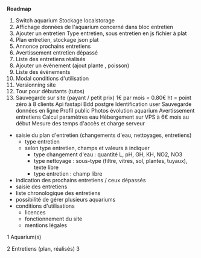**Roadmap**
1. Switch aquarium
Stockage localstorage
2. Affichage données de l'aquarium concerné dans bloc entretien
3. Ajouter un entretien
Type entretien, sous entretien en js fichier à plat
4. Plan entretien, stockage json plat
5. Annonce prochains entretiens
6. Avertissement entretien dépassé
7. Liste des entretiens réalisés
8. Ajouter un évènement (ajout plante , poisson)
9. Liste des évènements
10. Modal conditions d'utilisation
11. Versionning site
12. Tour pour débutants (tutos)
13. Sauvegarde sur site (payant / petit prix)
1€ par mois = 0.80€ ht = point zéro à 8 clients
Api fastapi
Bdd postgre
Identification user
Sauvegarde données en ligne
Profil public
Photos évolution aquarium
Avertissement entretiens
Calcul paramètres eau
Hébergement sur VPS à 6€ mois au début
Mesure des temps d'accès et charge serveur

- saisie du plan d'entretien (changements d'eau, nettoyages, entretiens)
  - type entretien
  - selon type entretien, champs et valeurs à indiquer
    - type changement d'eau : quantité L, pH, GH, KH, NO2, NO3
    - type nettoyage : sous-type (filtre, vitres, sol, plantes, tuyaux), texte libre
    - type entretien : champ libre
- indication des prochains entretiens / ceux dépassés
- saisie des entretiens
- liste chronologique des entretiens
- possibilité de gérer plusieurs aquariums
- conditions d'utilisations
  - licences
  - fonctionnement du site
  - mentions légales

1 Aquarium(s)
   
2 Entretiens (plan, réalisés)
3 
